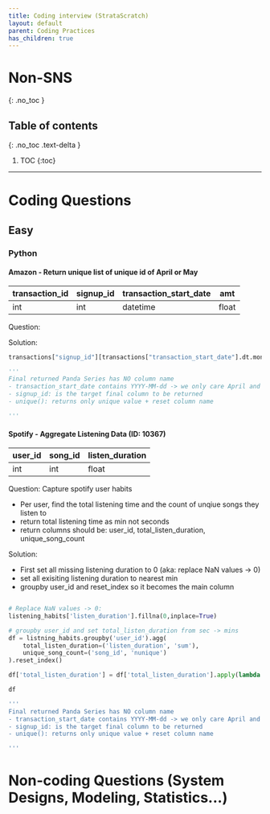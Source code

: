 ```yaml
---
title: Coding interview (StrataScratch)
layout: default
parent: Coding Practices
has_children: true
---
```

# Non-SNS
{: .no_toc }

## Table of contents
{: .no_toc .text-delta }

1. TOC
{:toc}

---

# Coding Questions

## Easy

### Python

#### Amazon - Return unique list of unique id of April or May

| transaction_id | signup_id | transaction_start_date | amt|
| -------- | -------- | ------- | ------- |  
| int | int | datetime | float |  

Question:

Solution: 
``` python
transactions["signup_id"][transactions["transaction_start_date"].dt.month.isin([4,5])].unique()

'''
Final returned Panda Series has NO column name
- transaction_start_date contains YYYY-MM-dd -> we only care April and May, so use .isin([a,b]) -> returns series of True False in the second []
- signup_id: is the target final column to be returned 
- unique(): returns only unique value + reset column name

'''

```

#### Spotify - Aggregate Listening Data (ID: 10367)

| user_id | song_id | listen_duration | 
| -------- | -------- | ------- | 
| int | int | float |

Question: Capture spotify user habits
- Per user, find the total listening time and the count of unqiue songs they listen to
- return total listening time as min not seconds
- return columns should be: user_id, total_listen_duration, unique_song_count

Solution: 

- First set all missing listening duration to 0 (aka: replace NaN values -> 0)
- set all exisiting listening duration to nearest min
- groupby user_id and reset_index so it becomes the main column

``` python

# Replace NaN values -> 0:
listening_habits['listen_duration'].fillna(0,inplace=True)

# groupby user_id and set total_listen_duration from sec -> mins
df = listning_habits.groupby('user_id').agg(
    total_listen_duration=('listen_duration', 'sum'),
    unique_song_count=('song_id', 'nunique')
).reset_index()

df['total_listen_duration'] = df['total_listen_duration'].apply(lambda x: round(x/60)

df

'''
Final returned Panda Series has NO column name
- transaction_start_date contains YYYY-MM-dd -> we only care April and May, so use .isin([a,b]) -> returns series of True False in the second []
- signup_id: is the target final column to be returned 
- unique(): returns only unique value + reset column name

'''

```


# Non-coding Questions (System Designs, Modeling, Statistics...)